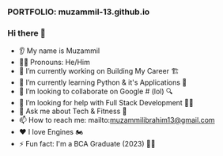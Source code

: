 <!-- Header -->
<h3>PORTFOLIO: muzammil-13.github.io</h3>

<!-- ABOUT ME -->
### Hi there 👋
* 👂 My name is Muzammil 
* 👨🏻 Pronouns: He/Him
* 🔭 I’m currently working on Building My Career 🏗️
* 🌱 I’m currently learning Python & it's Applications 🐍
* 🤝 I’m looking to collaborate on Google # (lol) 🔍
* 🤔 I’m looking for help with Full Stack Development 👨‍💻
* 💬 Ask me about Tech & Fitness 💪
* 📫 How to reach me: mailto:muzammilibrahim13@gmail.com
* ❤️ I love Engines 🏍️
* ⚡ Fun fact: I'm a BCA Graduate (2023) 👨‍🎓

<!-- SOCIAL MEDIA ICON
<a href="https://www.instagram.com/_mzml13/">
  <img height="50" src="https://user-images.githubusercontent.com/46517096/166974368-9798f39f-1f46-499c-b14e-81f0a3f83a06.png"/>
</a>
<br>

Displaying GIF
<img height="100%" src="https://media.giphy.com/media/U29G5UtSokwAPamv7K/giphy.gif"/>
</a>
-->

